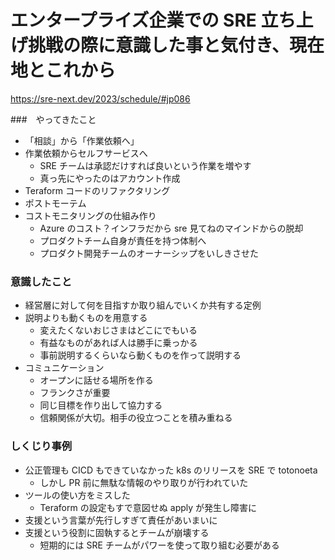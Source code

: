 # エンタープライズ企業での SRE 立ち上げ挑戦の際に意識した事と気付き、現在地とこれから

https://sre-next.dev/2023/schedule/#jp086

###　やってきたこと

- 「相談」から「作業依頼へ」
- 作業依頼からセルフサービスへ
  - SRE チームは承認だけすれば良いという作業を増やす
  - 真っ先にやったのはアカウント作成
- Teraform コードのリファクタリング
- ポストモーテム
- コストモニタリングの仕組み作り
  - Azure のコスト？インフラだから sre 見てねのマインドからの脱却
  - プロダクトチーム自身が責任を持つ体制へ
  - プロダクト開発チームのオーナーシップをいしきさせた

### 意識したこと

- 経営層に対して何を目指すか取り組んでいくか共有する定例
- 説明よりも動くものを用意する
  - 変えたくないおじさまはどこにでもいる
  - 有益なものがあれば人は勝手に乗っかる
  - 事前説明するくらいなら動くものを作って説明する
- コミュニケーション
  - オープンに話せる場所を作る
  - フランクさが重要
  - 同じ目標を作り出して協力する
  - 信頼関係が大切。相手の役立つことを積み重ねる

### しくじり事例

- 公正管理も CICD もできていなかった k8s のリリースを SRE で totonoeta
  - しかし PR 前に無駄な情報のやり取りが行われていた
- ツールの使い方をミスした
  - Teraform の設定もすで意図せぬ apply が発生し障害に
- 支援という言葉が先行しすぎて責任があいまいに
- 支援という役割に固執するとチームが崩壊する
  - 短期的には SRE チームがパワーを使って取り組む必要がある

